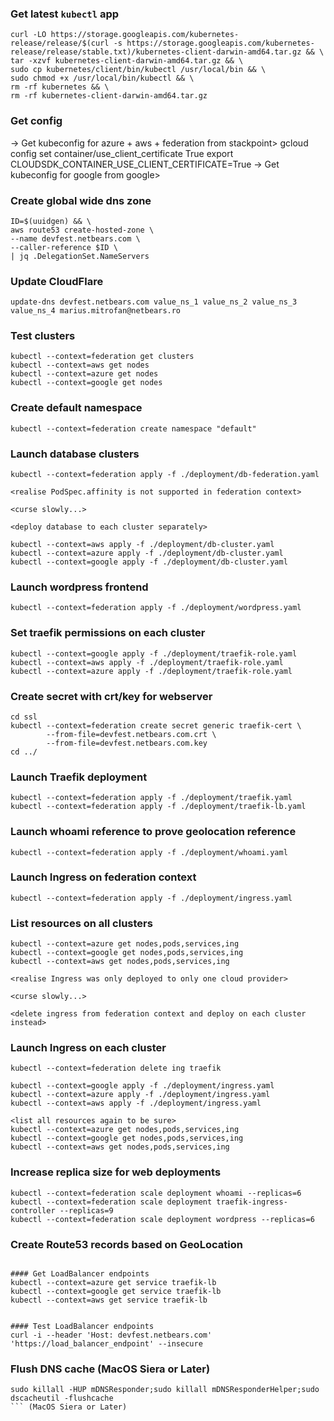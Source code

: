 ### Get latest `kubectl` app

```
curl -LO https://storage.googleapis.com/kubernetes-release/release/$(curl -s https://storage.googleapis.com/kubernetes-release/release/stable.txt)/kubernetes-client-darwin-amd64.tar.gz && \
tar -xzvf kubernetes-client-darwin-amd64.tar.gz && \
sudo cp kubernetes/client/bin/kubectl /usr/local/bin && \
sudo chmod +x /usr/local/bin/kubectl && \
rm -rf kubernetes && \
rm -rf kubernetes-client-darwin-amd64.tar.gz
```

### Get config

-> Get kubeconfig for azure + aws + federation from stackpoint>
gcloud config set container/use_client_certificate True
export CLOUDSDK_CONTAINER_USE_CLIENT_CERTIFICATE=True
-> Get kubeconfig for google from google>



### Create global wide dns zone

```
ID=$(uuidgen) && \
aws route53 create-hosted-zone \
--name devfest.netbears.com \
--caller-reference $ID \
| jq .DelegationSet.NameServers
```

### Update CloudFlare

```
update-dns devfest.netbears.com value_ns_1 value_ns_2 value_ns_3 value_ns_4 marius.mitrofan@netbears.ro
```

### Test clusters

```
kubectl --context=federation get clusters
kubectl --context=aws get nodes
kubectl --context=azure get nodes
kubectl --context=google get nodes
```

### Create default namespace

```
kubectl --context=federation create namespace "default"
```

### Launch database clusters

```
kubectl --context=federation apply -f ./deployment/db-federation.yaml

<realise PodSpec.affinity is not supported in federation context>

<curse slowly...>

<deploy database to each cluster separately>

kubectl --context=aws apply -f ./deployment/db-cluster.yaml
kubectl --context=azure apply -f ./deployment/db-cluster.yaml
kubectl --context=google apply -f ./deployment/db-cluster.yaml
```

### Launch wordpress frontend

```
kubectl --context=federation apply -f ./deployment/wordpress.yaml
```

### Set traefik permissions on each cluster

```
kubectl --context=google apply -f ./deployment/traefik-role.yaml
kubectl --context=aws apply -f ./deployment/traefik-role.yaml
kubectl --context=azure apply -f ./deployment/traefik-role.yaml
```

### Create secret with crt/key for webserver

```
cd ssl
kubectl --context=federation create secret generic traefik-cert \
        --from-file=devfest.netbears.com.crt \
        --from-file=devfest.netbears.com.key
cd ../
```

### Launch Traefik deployment


```
kubectl --context=federation apply -f ./deployment/traefik.yaml
kubectl --context=federation apply -f ./deployment/traefik-lb.yaml
```

### Launch whoami reference to prove geolocation reference

```
kubectl --context=federation apply -f ./deployment/whoami.yaml
```

### Launch Ingress on federation context

```
kubectl --context=federation apply -f ./deployment/ingress.yaml
```

### List resources on all clusters

```
kubectl --context=azure get nodes,pods,services,ing
kubectl --context=google get nodes,pods,services,ing
kubectl --context=aws get nodes,pods,services,ing
```

```
<realise Ingress was only deployed to only one cloud provider>

<curse slowly...>

<delete ingress from federation context and deploy on each cluster instead>
```

### Launch Ingress on each cluster

```
kubectl --context=federation delete ing traefik

kubectl --context=google apply -f ./deployment/ingress.yaml
kubectl --context=azure apply -f ./deployment/ingress.yaml
kubectl --context=aws apply -f ./deployment/ingress.yaml

<list all resources again to be sure>
kubectl --context=azure get nodes,pods,services,ing
kubectl --context=google get nodes,pods,services,ing
kubectl --context=aws get nodes,pods,services,ing
```


### Increase replica size for web deployments
```
kubectl --context=federation scale deployment whoami --replicas=6
kubectl --context=federation scale deployment traefik-ingress-controller --replicas=9
kubectl --context=federation scale deployment wordpress --replicas=6
```


### Create Route53 records based on GeoLocation

```

#### Get LoadBalancer endpoints
kubectl --context=azure get service traefik-lb
kubectl --context=google get service traefik-lb
kubectl --context=aws get service traefik-lb


#### Test LoadBalancer endpoints
curl -i --header 'Host: devfest.netbears.com' 'https://load_balancer_endpoint' --insecure
```


### Flush DNS cache (MacOS Siera or Later)

```
sudo killall -HUP mDNSResponder;sudo killall mDNSResponderHelper;sudo dscacheutil -flushcache
``` (MacOS Siera or Later)

